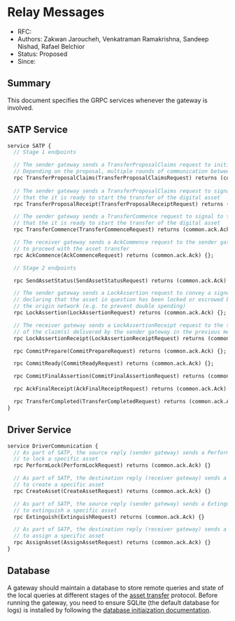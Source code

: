 <!--
 Copyright IBM Corp. All Rights Reserved.

 SPDX-License-Identifier: CC-BY-4.0
 -->
# Relay Messages

- RFC: 
- Authors: Zakwan Jaroucheh, Venkatraman Ramakrishna, Sandeep Nishad, Rafael Belchior
- Status: Proposed
- Since: 

## Summary

This document specifies the GRPC services whenever the gateway is involved.

## SATP Service

```protobuf
service SATP {
  // Stage 1 endpoints

  // The sender gateway sends a TransferProposalClaims request to initiate an asset transfer. 
  // Depending on the proposal, multiple rounds of communication between the two gateways may happen.
  rpc TransferProposalClaims(TransferProposalClaimsRequest) returns (common.ack.Ack) {};
  
  // The sender gateway sends a TransferProposalClaims request to signal to the receiver gateway 
  // that the it is ready to start the transfer of the digital asset
  rpc TransferProposalReceipt(TransferProposalReceiptRequest) returns (common.ack.Ack) {};

  // The sender gateway sends a TransferCommence request to signal to the receiver gateway 
  // that the it is ready to start the transfer of the digital asset
  rpc TransferCommence(TransferCommenceRequest) returns (common.ack.Ack) {};

  // The receiver gateway sends a AckCommence request to the sender gateway to indicate agreement
  // to proceed with the asset transfer
  rpc AckCommence(AckCommenceRequest) returns (common.ack.Ack) {};

  // Stage 2 endpoints

  rpc SendAssetStatus(SendAssetStatusRequest) returns (common.ack.Ack) {};

  // The sender gateway sends a LockAssertion request to convey a signed claim to the receiver gateway 
  // declaring that the asset in question has been locked or escrowed by the sender gateway in
  // the origin network (e.g. to prevent double spending)
  rpc LockAssertion(LockAssertionRequest) returns (common.ack.Ack) {};

  // The receiver gateway sends a LockAssertionReceipt request to the sender gateway to indicate acceptance
  // of the claim(s) delivered by the sender gateway in the previous message
  rpc LockAssertionReceipt(LockAssertionReceiptRequest) returns (common.ack.Ack) {};

  rpc CommitPrepare(CommitPrepareRequest) returns (common.ack.Ack) {};

  rpc CommitReady(CommitReadyRequest) returns (common.ack.Ack) {};

  rpc CommitFinalAssertion(CommitFinalAssertionRequest) returns (common.ack.Ack) {};

  rpc AckFinalReceipt(AckFinalReceiptRequest) returns (common.ack.Ack) {};

  rpc TransferCompleted(TransferCompletedRequest) returns (common.ack.Ack) {};
}

```

## Driver Service

```protobuf
service DriverCommunication {
  // As part of SATP, the source reply (sender gateway) sends a PerformLock request to its driver
  // to lock a specific asset
  rpc PerformLock(PerformLockRequest) returns (common.ack.Ack) {}

  // As part of SATP, the destination reply (receiver gateway) sends a CreateAsset request to its driver
  // to create a specific asset
  rpc CreateAsset(CreateAssetRequest) returns (common.ack.Ack) {}

  // As part of SATP, the source reply (sender gateway) sends a Extinguish request to its driver
  // to extinguish a specific asset
  rpc Extinguish(ExtinguishRequest) returns (common.ack.Ack) {}

  // As part of SATP, the destination reply (receiver gateway) sends a AssignAsset request to its driver
  // to assign a specific asset
  rpc AssignAsset(AssignAssetRequest) returns (common.ack.Ack) {}
}
```

## Database

A gateway should maintain a database to store remote queries and state of the local queries at different stages of the [asset transfer](../../protocols/satp/asset-transfer/generic.md) protocol. Before running the gateway, you need to ensure SQLite (the default database for logs) is installed by following the [database initiaization documentation](../../../../../weaver/core/relay/docs/README.md).


